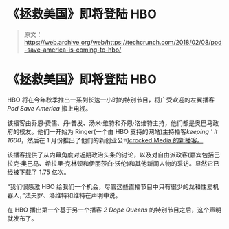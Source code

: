 # 《拯救美国》即将登陆 HBO 

> 原文：<https://web.archive.org/web/https://techcrunch.com/2018/02/08/pod-save-america-is-coming-to-hbo/>

# 《拯救美国》即将登陆 HBO

HBO 将在今年秋季推出一系列长达一小时的特别节目，将广受欢迎的左翼播客 *Pod Save America* 搬上电视。

该播客由乔恩·费儒、丹·普发、汤米·维特和乔恩·洛维特主持，他们都是奥巴马政府的校友。他们一开始为 Ringer(一个由 HBO 支持的网站)主持播客*keeping ' it 1600*，然后在 1 月份推出了他们的新创业公司[crocked Media 的新播客。](https://web.archive.org/web/20230328183314/https://crooked.com/)

该播客提供了从内幕角度对近期政治头条的讨论，以及对自由派政客(嘉宾包括巴拉克·奥巴马、希拉里·克林顿和伊丽莎白·沃伦)和其他新闻人物的采访。显然它已经被下载了 1.75 亿次。

“我们很感激 HBO 给我们一个机会，尽管这些直播节目中只有很少的龙和性爱机器人，”法夫罗、洛维特和维特在声明中说。

在 HBO 播出第一个基于另一个播客 *2 Dope Queens* 的特别节目之后，这个声明就发布了。